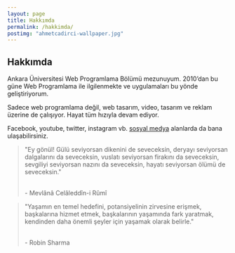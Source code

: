 ```yaml
---
layout: page
title: Hakkımda
permalink: /hakkimda/
postimg: "ahmetcadirci-wallpaper.jpg"
---
```


## Hakkımda

Ankara Üniversitesi Web Programlama Bölümü mezunuyum. 2010’dan bu güne Web Programlama ile ilgilenmekte ve uygulamaları bu yönde geliştiriyorum.
 
Sadece web programlama değil, web tasarım, video, tasarım ve reklam üzerine de çalışıyor. Hayat tüm hızıyla devam ediyor.
 
Facebook, youtube, twitter,  instagram vb. [sosyal medya](https://ahmetcadirci.com.tr/sosyal-medya/) alanlarda da bana ulaşabilirsiniz. 

<blockquote class="blockquote__alternative">
    "Ey gönül! Gülü seviyorsan dikenini de seveceksin, deryayı seviyorsan dalgalarını da seveceksin, vuslatı seviyorsan firakını da seveceksin, sevgiliyi seviyorsan nazını da seveceksin, hayatı seviyorsan ölümü de seveceksin."
    <p><br>- Mevlânâ Celâleddîn-i Rûmî</p>
</blockquote>

<blockquote class="blockquote__alternative">
    "Yaşamın en temel hedefini, potansiyelinin zirvesine erişmek, başkalarına hizmet etmek, başkalarının yaşamında fark yaratmak, kendinden daha önemli şeyler için yaşamak olarak belirle."
     <p><br>- Robin Sharma</p>
</blockquote>

